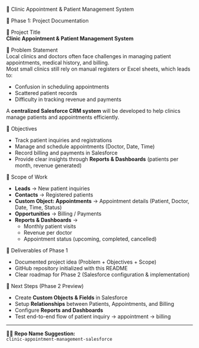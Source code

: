  🏥 Clinic Appointment & Patient Management System

📌 Phase 1: Project Documentation  

 🔹 Project Title  
**Clinic Appointment & Patient Management System**

🔹 Problem Statement  
Local clinics and doctors often face challenges in managing patient appointments, medical history, and billing.  
Most small clinics still rely on manual registers or Excel sheets, which leads to:  
- Confusion in scheduling appointments  
- Scattered patient records  
- Difficulty in tracking revenue and payments  

A **centralized Salesforce CRM system** will be developed to help clinics manage patients and appointments efficiently.  

🔹 Objectives  
- Track patient inquiries and registrations  
- Manage and schedule appointments (Doctor, Date, Time)  
- Record billing and payments in Salesforce  
- Provide clear insights through **Reports & Dashboards** (patients per month, revenue generated)  

🔹 Scope of Work  
- **Leads** → New patient inquiries  
- **Contacts** → Registered patients  
- **Custom Object: Appointments** → Appointment details (Patient, Doctor, Date, Time, Status)  
- **Opportunities** → Billing / Payments  
- **Reports & Dashboards** →  
  - Monthly patient visits  
  - Revenue per doctor  
  - Appointment status (upcoming, completed, cancelled)  

🔹 Deliverables of Phase 1  
- Documented project idea (Problem + Objectives + Scope)  
- GitHub repository initialized with this README  
- Clear roadmap for Phase 2 (Salesforce configuration & implementation)  

🚀 Next Steps (Phase 2 Preview)  
- Create **Custom Objects & Fields** in Salesforce  
- Setup **Relationships** between Patients, Appointments, and Billing  
- Configure **Reports and Dashboards**  
- Test end-to-end flow of patient inquiry → appointment → billing  

---

👨‍💻 **Repo Name Suggestion:**  
`clinic-appointment-management-salesforce`
